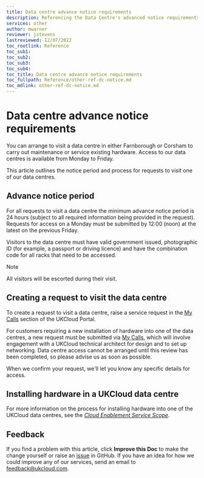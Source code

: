 ```yaml
---
title: Data centre advance notice requirements
description: Referencing the Data Centre's advanced notice requirements
services: other
author: mwarner
reviewer: jstevens
lastreviewed: 12/07/2022
toc_rootlink: Reference
toc_sub1: 
toc_sub2:
toc_sub3:
toc_sub4:
toc_title: Data centre advance notice requirements
toc_fullpath: Reference/other-ref-dc-notice.md
toc_mdlink: other-ref-dc-notice.md
---
```


# Data centre advance notice requirements

You can arrange to visit a data centre in either Farnborough or Corsham to carry out maintenance or service existing hardware. Access to our data centres is available from Monday to Friday.

This article outlines the notice period and process for requests to visit one of our data centres. 

## Advance notice period

For all requests to visit a data centre the minimum advance notice period is 24 hours (subject to all required information being provided in the request). Requests for access on a Monday must be submitted by 12:00 (noon) at the latest on the previous Friday.

Visitors to the data centre must have valid government issued, photographic ID (for example, a passport or driving licence) and have the combination code for all racks that need to be accessed.

> [!NOTE]
> All visitors will be escorted during their visit.

## Creating a request to visit the data centre

To create a request to visit a data centre, raise a service request in the [My Calls](https://portal.skyscapecloud.com/support/ivanti) section of the UKCloud Portal.

For customers requiring a new installation of hardware into one of the data centres, a new request must be submitted via [My Calls](https://portal.skyscapecloud.com/support/ivanti), which will involve engagement with a UKCloud technical architect for design and to set up networking. Data centre access cannot be arranged until this review has been completed, so please advise us as soon as possible.

When we confirm your request, we'll let you know any specific details for access.

## Installing hardware in a UKCloud data centre

For more information on the process for installing hardware into one of the UKCloud data centres, see the [*Cloud Enablement Service Scope*](../enablement/enbl-sco-hosting.md).

## Feedback

If you find a problem with this article, click **Improve this Doc** to make the change yourself or raise an [issue](https://github.com/UKCloud/documentation/issues) in GitHub. If you have an idea for how we could improve any of our services, send an email to <feedback@ukcloud.com>.

